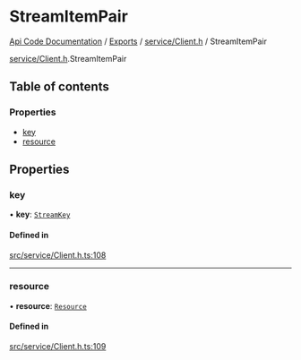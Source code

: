 # StreamItemPair
 
[Api Code Documentation](../README.md) / [Exports](../modules.md) / [service/Client.h](../modules/service_Client_h.md) / StreamItemPair

[service/Client.h](../modules/service_Client_h.md).StreamItemPair

## Table of contents

### Properties

- [key](service_Client_h.StreamItemPair.md#key)
- [resource](service_Client_h.StreamItemPair.md#resource)

## Properties

### key

• **key**: [`StreamKey`](../modules/service_Client_h.md#streamkey)

#### Defined in

[src/service/Client.h.ts:108](https://github.com/openkfw/TruBudget/blob/3cf6626/api/src/service/Client.h.ts#L108)

___

### resource

• **resource**: [`Resource`](service_Client_h.Resource.md)

#### Defined in

[src/service/Client.h.ts:109](https://github.com/openkfw/TruBudget/blob/3cf6626/api/src/service/Client.h.ts#L109)
